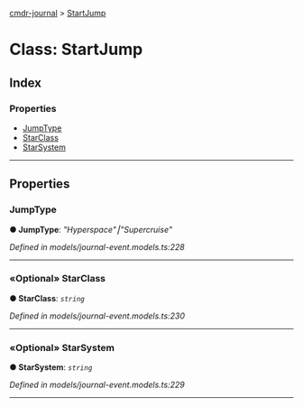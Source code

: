 [cmdr-journal](../README.md) > [StartJump](../classes/startjump.md)



# Class: StartJump

## Index

### Properties

* [JumpType](startjump.md#jumptype)
* [StarClass](startjump.md#starclass)
* [StarSystem](startjump.md#starsystem)



---
## Properties
<a id="jumptype"></a>

###  JumpType

**●  JumpType**:  *"Hyperspace"⎮"Supercruise"* 

*Defined in models/journal-event.models.ts:228*





___

<a id="starclass"></a>

### «Optional» StarClass

**●  StarClass**:  *`string`* 

*Defined in models/journal-event.models.ts:230*





___

<a id="starsystem"></a>

### «Optional» StarSystem

**●  StarSystem**:  *`string`* 

*Defined in models/journal-event.models.ts:229*





___


